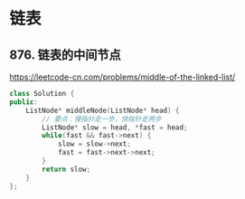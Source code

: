 # 链表

## 876. 链表的中间节点

https://leetcode-cn.com/problems/middle-of-the-linked-list/

```c++
class Solution {
public:
    ListNode* middleNode(ListNode* head) {
        // 要点：慢指针走一步，快指针走两步
        ListNode* slow = head, *fast = head;
        while(fast && fast->next) {
            slow = slow->next;
            fast = fast->next->next;
        }
        return slow;
    }
};
```

